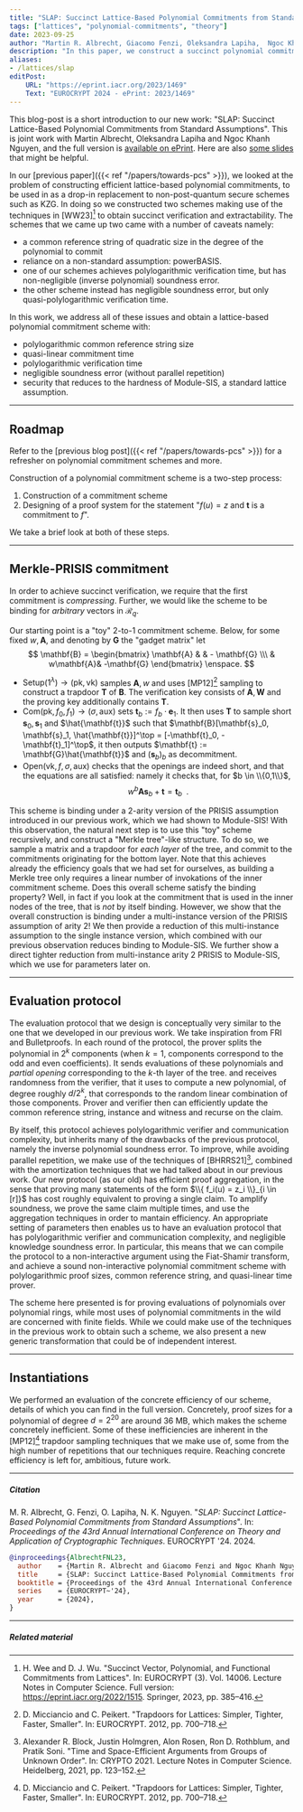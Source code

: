 ```yaml
---
title: "SLAP: Succinct Lattice-Based Polynomial Commitments from Standard Assumptions"
tags: ["lattices", "polynomial-commitments", "theory"]
date: 2023-09-25
author: "Martin R. Albrecht, Giacomo Fenzi, Oleksandra Lapiha,  Ngoc Khanh Nguyen"
description: "In this paper, we construct a succinct polynomial commitment scheme from standard assumptions."
aliases:
- /lattices/slap
editPost:
    URL: "https://eprint.iacr.org/2023/1469"
    Text: "EUROCRYPT 2024 - ePrint: 2023/1469"
---
```

This blog-post is a short introduction to our new work: "SLAP: Succinct Lattice-Based Polynomial Commitments from Standard Assumptions". This is joint work with Martin Albrecht, Oleksandra Lapiha and Ngoc Khanh Nguyen, and the full version is [available on ePrint](https://eprint.iacr.org/2023/1469). Here are also [some slides](/presentations/slap.pdf) that might be helpful.

In our [previous paper]({{< ref "/papers/towards-pcs" >}}), we looked at the problem of constructing efficient lattice-based polynomial commitments, to be used in as a drop-in replacement to non-post-quantum secure schemes such as KZG. 
In doing so we constructed two schemes making use of the techniques in [WW23][^WeeWu] to obtain succinct verification and extractability. The schemes that we came up two came with a number of caveats namely:
- a common reference string of quadratic size in the degree of the polynomial to commit
- reliance on a non-standard assumption: powerBASIS.
- one of our schemes achieves polylogarithmic verification time, but has non-negligible (inverse polynomial) soundness error.
- the other scheme instead has negligible soundness error, but only quasi-polylogarithmic verification time.

In this work, we address all of these issues and obtain a lattice-based polynomial commitment scheme with:
- polylogarithmic common reference string size
- quasi-linear commitment time
- polylogarithmic verification time
- negligible soundness error (without parallel repetition)
- security that reduces to the hardness of Module-SIS, a standard lattice assumption.

---
## Roadmap 
Refer to the [previous blog post]({{< ref "/papers/towards-pcs" >}}) for a refresher on polynomial commitment schemes and more.

Construction of a polynomial commitment scheme is a two-step process:
1. Construction of a commitment scheme
2. Designing of a proof system for the statement "$f(u) = z$ and $\mathbf{t}$ is a commitment to $f$".

We take a brief look at both of these steps.

---
## Merkle-PRISIS commitment
In order to achieve succinct verification, we require that the first commitment is _compressing_. Further, we would like the scheme to be binding for _arbitrary_ vectors in $\mathcal{R}_q$.

Our starting point is a "toy" 2-to-1 commitment scheme. Below, for some fixed $w, \mathbf{A}$, and denoting by $\mathbf{G}$ the "gadget matrix" let 
$$
\mathbf{B} = \begin{bmatrix} \mathbf{A} & & - \mathbf{G} \\\ & w\mathbf{A}& -\mathbf{G} \end{bmatrix} \enspace.
$$

- $\mathsf{Setup}(1^\lambda) \to (\mathsf{pk}, \mathsf{vk})$ samples $\mathbf{A}, w$ and uses [MP12][^MP12] sampling to construct a trapdoor $\mathbf{T}$ of $\mathbf{B}$. The verification key consists of $\mathbf{A}, \mathbf{W}$ and the proving key additionally contains $\mathbf{T}$.
- $\mathsf{Com}(\mathsf{pk}, f_0, f_1) \to (\sigma, \mathsf{aux})$ sets $\mathbf{t}_b := f_b \cdot \mathbf{e}_1$. It then uses $\mathbf{T}$ to sample short $\mathbf{s}_0, \mathbf{s}_1$ and $\hat{\mathbf{t}}$ such that $\mathbf{B}[\mathbf{s}_0, \mathbf{s}_1, \hat{\mathbf{t}}]^\top = [-\mathbf{t}_0, -\mathbf{t}_1]^\top$, it then outputs $\mathbf{t} := \mathbf{G}\hat{\mathbf{t}}$ and $(\mathbf{s}_b)_b$ as decommitment.
- $\mathsf{Open}(\mathsf{vk}, f, \sigma, \mathsf{aux})$ checks that the openings are indeed short, and that the equations are all satisfied: namely it checks that, for $b \in \\{0,1\\}$, $$w^b \mathbf{A}\mathbf{s}_b + \mathbf{t} = \mathbf{t}_b \enspace.$$

This scheme is binding under a 2-arity version of the PRISIS assumption introduced in our previous work, which we had shown to Module-SIS! 
With this observation, the natural next step is to use this "toy" scheme recursively, and construct a "Merkle tree"-like structure. 
To do so, we sample a matrix and a trapdoor for _each layer_ of the tree, and commit to the commitments originating for the bottom layer. Note that this achieves already the efficiency goals that we had set for ourselves, as building a Merkle tree only requires a linear number of invokations of the inner commitment scheme. 
Does this overall scheme satisfy the binding property? Well, in fact if you look at the commitment that is used in the inner nodes of the tree, that is _not_ by itself binding. However, we show that the overall construction is binding under a multi-instance version of the PRISIS assumption of arity 2!
We then provide a reduction of this multi-instance assumption to the single instance version, which combined with our previous observation reduces binding to Module-SIS. We further show a direct tighter reduction from multi-instance arity 2 PRISIS to Module-SIS, which we use for parameters later on.

---
## Evaluation protocol
The evaluation protocol that we design is conceptually very similar to the one that we developed in our previous work. We take inspiration from FRI and Bulletproofs. In each round of the protocol, the prover splits the polynomial in $2^k$ components (when $k=1$, components correspond to the odd and even coefficients). It sends evaluations of these polynomials and _partial opening_ corresponding to the $k$-th layer of the tree.
and receives randomness from the verifier, that it uses to compute a new polynomial, of degree roughly $d/2^k$, that corresponds to the random linear combination of those components. Prover and verifier then can efficiently update the common reference string, instance and witness and recurse on the claim.

By itself, this protocol achieves polylogarithmic verifier and communication complexity, but inherits many of the drawbacks of the previous protocol, namely the inverse polynomial soundness error. To improve, while avoiding parallel repetition, we make use of the techniques of [BHRRS21][^BHRRS21], combined with the amortization techniques that we had talked about in our previous work. Our new protocol (as our old) has efficient proof aggregation, in the sense that proving many statements of the form $\\{ f_i(u) = z_i \\}_{i \in [r]}$ has cost roughly equivalent to proving a single claim. To amplify soundness, we prove the same claim multiple times, and use the aggregation techniques in order to mantain efficiency. An appropriate setting of parameters then enables us to have an evaluation protocol that has polylogarithmic verifier and communication complexity, and negligible knowledge soundness error.
In particular, this means that we can compile the protocol to a non-interactive argument using the Fiat-Shamir transform, and achieve a sound non-interactive polynomial commitment scheme with polylogarithmic proof sizes, common reference string, and quasi-linear time prover.

The scheme here presented is for proving evaluations of polynomials over polynomial rings, while most uses of polynomial commitments in the wild are concerned with finite fields. While we could make use of the techniques in the previous work to obtain such a scheme, we also present a new generic transformation that could be of independent interest.

---
## Instantiations
We performed an evaluation of the concrete efficiency of our scheme, details of which you can find in the full version. Concretely, proof sizes for a polynomial of degree $d = 2^{20}$ are around 36 MB, which makes the scheme concretely inefficient. Some of these inefficiencies are inherent in the [MP12][^MP12] trapdoor sampling techniques that we make use of, some from the high number of repetitions that our techniques require. Reaching concrete efficiency is left for, ambitious, future work.


---
##### Citation

M. R. Albrecht, G. Fenzi, O. Lapiha, N. K. Nguyen. "_SLAP: Succinct Lattice-Based Polynomial Commitments from Standard Assumptions_". In: _Proceedings of the 43rd Annual International Conference on Theory and Application of Cryptographic Techniques_. EUROCRYPT '24. 2024. 


```BibTeX
@inproceedings{AlbrechtFNL23,
  author    = {Martin R. Albrecht and Giacomo Fenzi and Ngoc Khanh Nguyen and Oleksandra Lapiha},
  title     = {SLAP: Succinct Lattice-Based Polynomial Commitments from Standard Assumptions},
  booktitle = {Proceedings of the 43rd Annual International Conference on Theory and Application of Cryptographic Techniques},
  series    = {EUROCRYPT~'24},
  year      = {2024},
}
```

---

##### Related material


[^MP12]: D. Micciancio and C. Peikert. "Trapdoors for Lattices: Simpler, Tighter, Faster, Smaller". In: EUROCRYPT. 2012, pp. 700–718.
[^WeeWu]: H. Wee and D. J. Wu. "Succinct Vector, Polynomial, and Functional Commitments from Lattices". In: EUROCRYPT (3). Vol. 14006. Lecture Notes in Computer Science. Full version: https://eprint.iacr.org/2022/1515. Springer, 2023, pp. 385–416.
[^BHRRS21]: Alexander R. Block, Justin Holmgren, Alon Rosen, Ron D. Rothblum, and Pratik Soni. "Time and Space-Efficient Arguments from Groups of Unknown Order". In: CRYPTO 2021. Lecture Notes in Computer Science. Heidelberg, 2021, pp. 123–152.
